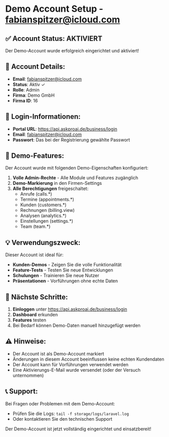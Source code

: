 # Demo Account Setup - fabianspitzer@icloud.com

## ✅ Account Status: AKTIVIERT

Der Demo-Account wurde erfolgreich eingerichtet und aktiviert!

## 📝 Account Details:

- **Email**: fabianspitzer@icloud.com
- **Status**: Aktiv ✓
- **Rolle**: Admin
- **Firma**: Demo GmbH
- **Firma ID**: 16

## 🔑 Login-Informationen:

- **Portal URL**: https://api.askproai.de/business/login
- **Email**: fabianspitzer@icloud.com
- **Passwort**: Das bei der Registrierung gewählte Passwort

## 🎯 Demo-Features:

Der Account wurde mit folgenden Demo-Eigenschaften konfiguriert:

1. **Volle Admin-Rechte** - Alle Module und Features zugänglich
2. **Demo-Markierung** in den Firmen-Settings
3. **Alle Berechtigungen** freigeschaltet:
   - Anrufe (calls.*)
   - Termine (appointments.*)
   - Kunden (customers.*)
   - Rechnungen (billing.view)
   - Analysen (analytics.*)
   - Einstellungen (settings.*)
   - Team (team.*)

## 💡 Verwendungszweck:

Dieser Account ist ideal für:
- **Kunden-Demos** - Zeigen Sie die volle Funktionalität
- **Feature-Tests** - Testen Sie neue Entwicklungen
- **Schulungen** - Trainieren Sie neue Nutzer
- **Präsentationen** - Vorführungen ohne echte Daten

## 🚀 Nächste Schritte:

1. **Einloggen** unter https://api.askproai.de/business/login
2. **Dashboard** erkunden
3. **Features** testen
4. Bei Bedarf können Demo-Daten manuell hinzugefügt werden

## ⚠️ Hinweise:

- Der Account ist als Demo-Account markiert
- Änderungen in diesem Account beeinflussen keine echten Kundendaten
- Der Account kann für Vorführungen verwendet werden
- Eine Aktivierungs-E-Mail wurde versendet (oder der Versuch unternommen)

## 📞 Support:

Bei Fragen oder Problemen mit dem Demo-Account:
- Prüfen Sie die Logs: `tail -f storage/logs/laravel.log`
- Oder kontaktieren Sie den technischen Support

Der Demo-Account ist jetzt vollständig eingerichtet und einsatzbereit!